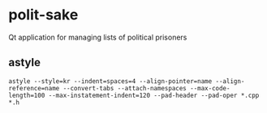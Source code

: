 # polit-sake
Qt application for managing lists of political prisoners

## astyle
`astyle --style=kr --indent=spaces=4 --align-pointer=name --align-reference=name --convert-tabs --attach-namespaces --max-code-length=100 --max-instatement-indent=120 --pad-header --pad-oper *.cpp *.h`
